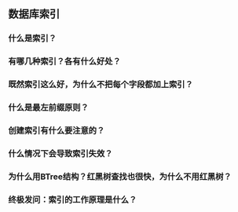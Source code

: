 ## 数据库索引

### 什么是索引？

### 有哪几种索引？各有什么好处？

### 既然索引这么好，为什么不把每个字段都加上索引？

### 什么是最左前缀原则？

### 创建索引有什么要注意的？

### 什么情况下会导致索引失效？

### 为什么用BTree结构？红黑树查找也很快，为什么不用红黑树？

### 终极发问：索引的工作原理是什么？